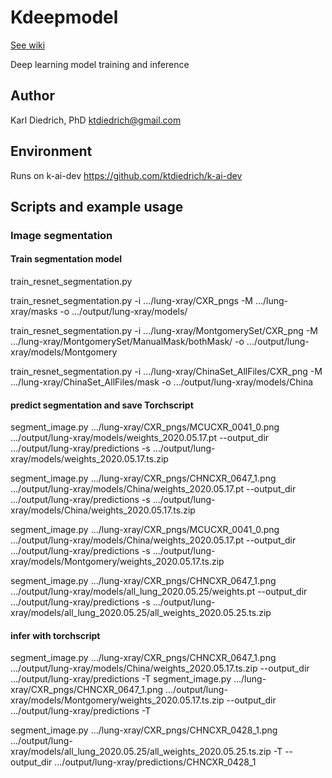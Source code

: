# Kdeepmodel

[See wiki](https://github.com/ktdiedrich/kdeepmodel/wiki)

Deep learning model training and inference 

## Author 

Karl Diedrich, PhD <ktdiedrich@gmail.com>

## Environment 

Runs on k-ai-dev https://github.com/ktdiedrich/k-ai-dev 

## Scripts and example usage 

### Image segmentation 

#### Train segmentation model 

train_resnet_segmentation.py

train_resnet_segmentation.py -i  .../lung-xray/CXR_pngs -M  .../lung-xray/masks -o  .../output/lung-xray/models/

train_resnet_segmentation.py -i  .../lung-xray/MontgomerySet/CXR_png -M  .../lung-xray/MontgomerySet/ManualMask/bothMask/ -o  .../output/lung-xray/models/Montgomery

train_resnet_segmentation.py -i  .../lung-xray/ChinaSet_AllFiles/CXR_png -M  .../lung-xray/ChinaSet_AllFiles/mask -o  .../output/lung-xray/models/China


#### predict segmentation and save Torchscript 

segment_image.py  .../lung-xray/CXR_pngs/MCUCXR_0041_0.png  .../output/lung-xray/models/weights_2020.05.17.pt --output_dir  .../output/lung-xray/predictions -s  .../output/lung-xray/models/weights_2020.05.17.ts.zip

segment_image.py  .../lung-xray/CXR_pngs/CHNCXR_0647_1.png  .../output/lung-xray/models/China/weights_2020.05.17.pt --output_dir  .../output/lung-xray/predictions -s  .../output/lung-xray/models/China/weights_2020.05.17.ts.zip

segment_image.py  .../lung-xray/CXR_pngs/MCUCXR_0041_0.png  .../output/lung-xray/models/China/weights_2020.05.17.pt --output_dir  .../output/lung-xray/predictions -s  .../output/lung-xray/models/Montgomery/weights_2020.05.17.ts.zip

segment_image.py  .../lung-xray/CXR_pngs/CHNCXR_0647_1.png  .../output/lung-xray/models/all_lung_2020.05.25/weights.pt --output_dir  .../output/lung-xray/predictions -s  .../output/lung-xray/models/all_lung_2020.05.25/all_weights_2020.05.25.ts.zip
#### infer with torchscript 

segment_image.py  .../lung-xray/CXR_pngs/CHNCXR_0647_1.png  .../output/lung-xray/models/China/weights_2020.05.17.ts.zip --output_dir  .../output/lung-xray/predictions -T
segment_image.py  .../lung-xray/CXR_pngs/CHNCXR_0647_1.png  .../output/lung-xray/models/Montgomery/weights_2020.05.17.ts.zip --output_dir  .../output/lung-xray/predictions -T

segment_image.py  .../lung-xray/CXR_pngs/CHNCXR_0428_1.png  .../output/lung-xray/models/all_lung_2020.05.25/all_weights_2020.05.25.ts.zip -T --output_dir  .../output/lung-xray/predictions/CHNCXR_0428_1


